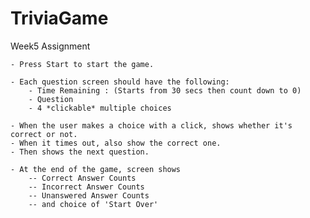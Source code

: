 # TriviaGame
Week5 Assignment


    - Press Start to start the game.

    - Each question screen should have the following:
        - Time Remaining : (Starts from 30 secs then count down to 0)
        - Question
        - 4 *clickable* multiple choices

    - When the user makes a choice with a click, shows whether it's correct or not.
    - When it times out, also show the correct one.
    - Then shows the next question.

    - At the end of the game, screen shows
        -- Correct Answer Counts
        -- Incorrect Answer Counts
        -- Unanswered Answer Counts
        -- and choice of 'Start Over'
